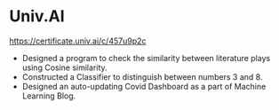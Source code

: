 # Univ.AI

https://certificate.univ.ai/c/457u9p2c

- Designed a program to check the similarity between literature plays using Cosine similarity. 
- Constructed a Classifier to distinguish between numbers 3 and 8.
- Designed an auto-updating Covid Dashboard as a part of Machine Learning Blog.
